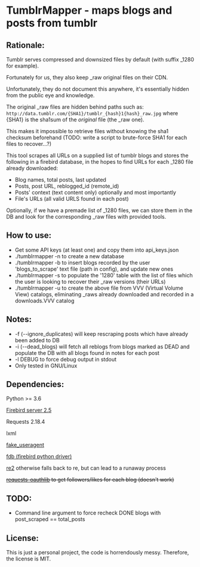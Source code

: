 # TumblrMapper - maps blogs and posts from tumblr #

## Rationale:

Tumblr serves compressed and downsized files by default (with suffix \_1280 for example).

Fortunately for us, they also keep \_raw original files on their CDN.

Unfortunately, they do not document this anywhere, it's essentially hidden from the public eye and knowledge.

The original \_raw files are hidden behind paths such as:
`http://data.tumblr.com/{SHA1}/tumblr_{hash}1{hash}_raw.jpg`
where {SHA1} is the sha1sum of the _original_ file (the \_raw one). 

This makes it impossible to retrieve files without knowing the sha1 checksum beforehand (TODO: write a script to brute-force SHA1 for each files to recover...?)

This tool scrapes all URLs on a supplied list of tumblr blogs and stores the following in a firebird database, in the hopes to find URLs for each \_1280 file already downloaded:
* Blog names, total posts, last updated
* Posts, post URL, reblogged\_id (remote\_id)
* Posts' context (text content only) optionally and most importantly
* File's URLs (all valid URLS found in each post)

Optionally, if we have a premade list of \_1280 files, we can store them in the DB and look for the
corresponding \_raw files with provided tools.

## How to use:

* Get some API keys (at least one) and copy them into api\_keys.json
* ./tumblrmapper -n to create a new database
* ./tumblrmapper -b to insert blogs recorded by the user 'blogs\_to\_scrape' text file (path in config), and update new ones
* ./tumblrmapper -s to populate the '1280' table with the list of files which the user is looking to recover their \_raw versions (their URLs)
* ./tumblrmapper -u to create the above file from VVV (Virtual Volume View) catalogs, eliminating \_raws already downloaded and recorded in a downloads.VVV catalog

## Notes: 

* -f (--ignore\_duplicates) will keep rescraping posts which have already been added to DB
* -i (--dead\_blogs) will fetch all reblogs from blogs marked as DEAD and populate the DB with all blogs found in notes for each post
* -l DEBUG to force debug output in stdout
* Only tested in GNU/Linux

## Dependencies: 

Python >= 3.6

[Firebird server 2.5](https://firebirdsql.org/)

Requests 2.18.4

lxml

[fake\_useragent](https://pypi.org/project/fake-useragent/)

[fdb (firebird python driver)](https://www.firebirdsql.org/en/devel-python-driver/)

[re2](https://github.com/andreasvc/pyre2) otherwise falls back to re, but can lead to a runaway process

~~[requests-oauthlib](https://pypi.org/project/requests-oauthlib/) to get followers/likes for each blog (doesn't work)~~

## TODO:

* Command line argument to force recheck DONE blogs with post\_scraped == total\_posts

## License:

This is just a personal project, the code is horrendously messy. Therefore, the license is MIT.
